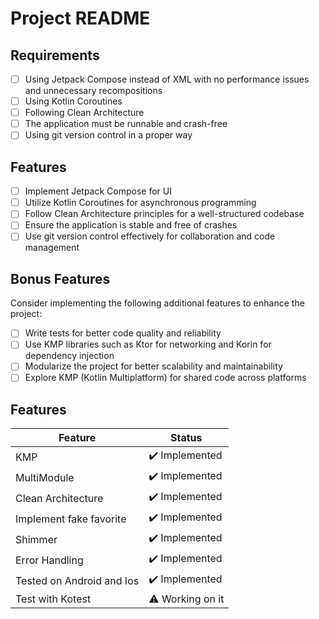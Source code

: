 # Project README

## Requirements

- [ ] Using Jetpack Compose instead of XML with no performance issues and unnecessary recompositions
- [ ] Using Kotlin Coroutines
- [ ] Following Clean Architecture
- [ ] The application must be runnable and crash-free
- [ ] Using git version control in a proper way

## Features

- [ ] Implement Jetpack Compose for UI
- [ ] Utilize Kotlin Coroutines for asynchronous programming
- [ ] Follow Clean Architecture principles for a well-structured codebase
- [ ] Ensure the application is stable and free of crashes
- [ ] Use git version control effectively for collaboration and code management

## Bonus Features

Consider implementing the following additional features to enhance the project:

- [ ] Write tests for better code quality and reliability
- [ ] Use KMP libraries such as Ktor for networking and Korin for dependency injection
- [ ] Modularize the project for better scalability and maintainability
- [ ] Explore KMP (Kotlin Multiplatform) for shared code across platforms

## Features

| Feature                   | Status           |
|---------------------------|------------------|
| KMP                       | ✔️ Implemented   |
| MultiModule               | ✔️ Implemented   |
| Clean Architecture        | ✔️ Implemented   |
| Implement fake favorite   | ✔️ Implemented   |
| Shimmer                   | ✔️ Implemented   |
| Error Handling            | ✔️ Implemented   |
| Tested on Android and Ios | ✔️ Implemented   |
| Test with Kotest          | ⚠️ Working on it |